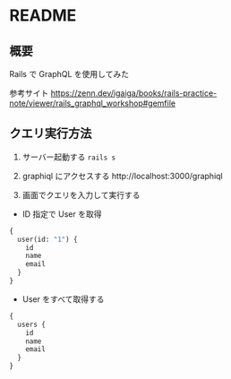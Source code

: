 # README

## 概要

Rails で GraphQL を使用してみた

参考サイト
https://zenn.dev/igaiga/books/rails-practice-note/viewer/rails_graphql_workshop#gemfile

## クエリ実行方法

1. サーバー起動する
   `rails s`

2. graphiql にアクセスする
   http://localhost:3000/graphiql

3. 画面でクエリを入力して実行する

- ID 指定で User を取得

```graphql
{
  user(id: "1") {
    id
    name
    email
  }
}
```

- User をすべて取得する

```graphql
{
  users {
    id
    name
    email
  }
}
```
